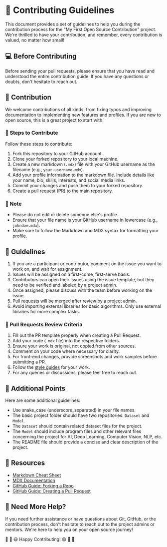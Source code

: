 # 🎇 Contributing Guidelines

This document provides a set of guidelines to help you during the contribution process for the "My First Open Source Contribution" project. We're thrilled to have your contribution, and remember, every contribution is valued, no matter how small!

## 💻 Before Contributing

Before sending your pull requests, please ensure that you have read and understood the entire contribution guide. If you have any questions or doubts, don't hesitate to reach out.

## 🙌 Contribution

We welcome contributions of all kinds, from fixing typos and improving documentation to implementing new features and profiles. If you are new to open source, this is a great project to start with.

### 🔖 Steps to Contribute

Follow these steps to contribute:

1. Fork this repository to your GitHub account.
2. Clone your forked repository to your local machine.
3. Create a new markdown (`.mdx`) file with your GitHub username as the filename (e.g., `your-username.mdx`).
4. Add your profile information to the markdown file. Include details like your name, bio, skills, interests, and social media links.
5. Commit your changes and push them to your forked repository.
6. Create a pull request (PR) to the main repository.

### 🔨 Note

- Please do not edit or delete someone else's profile.
- Ensure that your file name is your GitHub username in lowercase (e.g., `johndoe.mdx`).
- Make sure to follow the Markdown and MDX syntax for formatting your profile.

## 🔑 Guidelines

1. If you are a participant or contributor, comment on the issue you want to work on, and wait for assignment.
2. Issues will be assigned on a first-come, first-serve basis.
3. Contributors can open their issues using the issue template, but they need to be verified and labeled by a project admin.
4. Once assigned, please discuss with the team before working on the issue.
5. Pull requests will be merged after review by a project admin.
6. Avoid importing external libraries for basic algorithms. Only use external libraries for more complex tasks.

### 🧲 Pull Requests Review Criteria

1. Fill out the PR template properly when creating a Pull Request.
2. Add your code (`.mdx` file) into the respective folders.
3. Ensure your work is original, not copied from other sources.
4. Comment on your code where necessary for clarity.
5. For front-end changes, provide screenshots and work samples before submitting a PR.
6. Follow the [style guides](https://google.github.io/styleguide/) for your work.
7. For any queries or discussions, please feel free to reach out.

## 📍 Additional Points

Here are some additional guidelines:

- Use snake_case (underscore_separated) in your file names.
- The basic project folder should have two repositories: `Dataset` and `Model`.
- The `Dataset` should contain related dataset files for the project.
- The `Model` should include program files and other relevant files concerning the project for AI, Deep Learning, Computer Vision, NLP, etc.
- The README file should provide a concise and clear description of the project.

## 📖 Resources

- [Markdown Cheat Sheet](https://github.com/adam-p/markdown-here/wiki/Markdown-Cheatsheet)
- [MDX Documentation](https://mdxjs.com/)
- [GitHub Guide: Forking a Repo](https://docs.github.com/en/getting-started/quickstart/fork-a-repo)
- [GitHub Guide: Creating a Pull Request](https://docs.github.com/en/getting-started/quickstart/opening-an-issue)

## 🤔 Need More Help?

If you need further assistance or have questions about Git, GitHub, or the contribution process, don't hesitate to reach out to the project admins or mentors. We're here to help you on your open source journey!

🎉 🎊 😃 Happy Contributing! 😃 🎊 🎉
